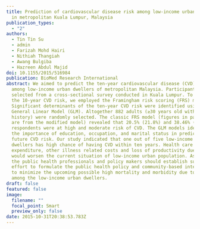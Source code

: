 ```yaml
---
title: Prediction of cardiovascular disease risk among low-income urban dwellers
  in metropolitan Kuala Lumpur, Malaysia
publication_types:
  - "2"
authors:
  - Tin Tin Su
  - admin
  - Farizah Mohd Hairi
  - Nithiah Thangiah
  - Awang Bulgiba
  - Hazreen Abdul Majid
doi: 10.1155/2015/516984
publication: BioMed Research International
abstract: We aimed to predict the ten-year cardiovascular disease (CVD) risk
  among low-income urban dwellers of metropolitan Malaysia. Participants were
  selected from a cross-sectional survey conducted in Kuala Lumpur. To assess
  the 10-year CVD risk, we employed the Framingham risk scoring (FRS) models.
  Significant determinants of the ten-year CVD risk were identified using
  General Linear Model (GLM). Altogether 882 adults (≥30 years old with no CVD
  history) were randomly selected. The classic FRS model (figures in parentheses
  are from the modified model) revealed that 20.5% (21.8%) and 38.46% (38.9%) of
  respondents were at high and moderate risk of CVD. The GLM models identified
  the importance of education, occupation, and marital status in predicting the
  future CVD risk. Our study indicated that one out of five low-income urban
  dwellers has high chance of having CVD within ten years. Health care
  expenditure, other illness related costs and loss of productivity due to CVD
  would worsen the current situation of low-income urban population. As such,
  the public health professionals and policy makers should establish substantial
  effort to formulate the public health policy and community-based intervention
  to minimize the upcoming possible high mortality and morbidity due to CVD
  among the low-income urban dwellers.
draft: false
featured: false
image:
  filename: ""
  focal_point: Smart
  preview_only: false
date: 2015-10-31T20:38:53.783Z
---
```

